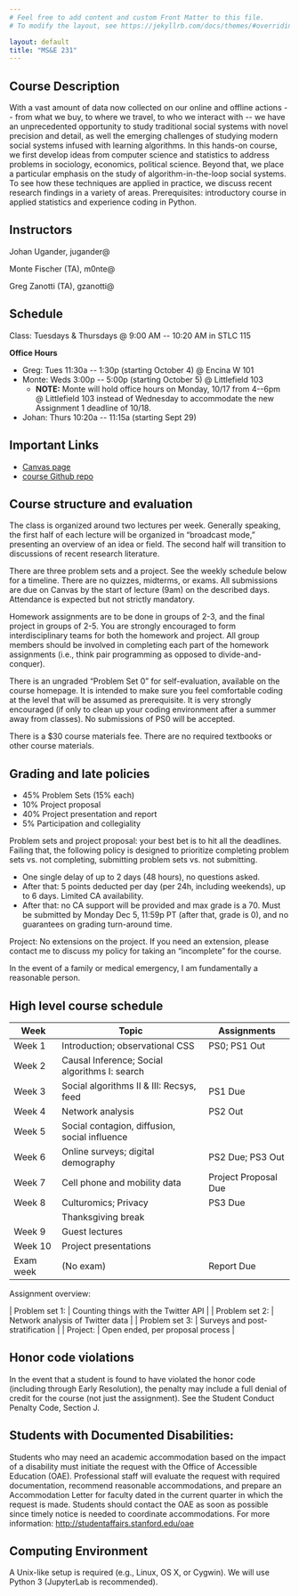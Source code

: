```yaml
---
# Feel free to add content and custom Front Matter to this file.
# To modify the layout, see https://jekyllrb.com/docs/themes/#overriding-theme-defaults

layout: default
title: "MS&E 231"
---
```


## Course Description

With a vast amount of data now collected on our online and offline actions -- from what we buy, to where we travel, to who we interact with -- we have an unprecedented opportunity to study traditional social systems with novel precision and detail, as well the emerging challenges of studying modern social systems infused with learning algorithms. In this hands-on course, we first develop ideas from computer science and statistics to address problems in sociology, economics, political science. Beyond that, we place a particular emphasis on the study of algorithm-in-the-loop social systems. To see how these techniques are applied in practice, we discuss recent research findings in a variety of areas. Prerequisites: introductory course in applied statistics and experience coding in Python.

## Instructors
Johan Ugander, jugander@ 

Monte Fischer (TA), m0nte@ 

Greg Zanotti (TA), gzanotti@ 

## Schedule
Class: Tuesdays & Thursdays @ 9:00 AM -- 10:20 AM in STLC 115

**Office Hours**

* Greg: Tues 11:30a -- 1:30p (starting October 4) @ Encina W 101
* Monte: Weds 3:00p -- 5:00p (starting October 5) @ Littlefield 103
	* **NOTE:** Monte will hold office hours on Monday, 10/17 from 4--6pm @ Littlefield 103 instead of Wednesday to accommodate the new Assignment 1 deadline of 10/18.
* Johan: Thurs 10:20a -- 11:15a (starting Sept 29)

## Important Links
* [Canvas page](https://canvas.stanford.edu/courses/162641)
* [course Github repo](https://www.github.com/mse231/mse231_f22)

## Course structure and evaluation
The class is organized around two lectures per week. Generally speaking, the first half of each lecture will be organized in “broadcast mode,” presenting an overview of an idea or field. The second half will transition to discussions of recent research literature.

There are three problem sets and a project. See the weekly schedule below for a timeline. There are no quizzes, midterms, or exams. All submissions are due on Canvas by the start of lecture (9am) on the described days. Attendance is expected but not strictly mandatory.

Homework assignments are to be done in groups of 2-3, and the final project in groups of 2-5. You are strongly encouraged to form interdisciplinary teams for both the homework and project. All group members should be involved in completing each part of the homework assignments (i.e., think pair programming as opposed to divide-and-conquer).

There is an ungraded “Problem Set 0” for self-evaluation, available on the course homepage. It is intended to make sure you feel comfortable coding at the level that will be assumed as prerequisite. It is very strongly encouraged (if only to clean up your coding environment after a summer away from classes). No submissions of PS0 will be accepted.

There is a $30 course materials fee. There are no required textbooks or other course materials.

## Grading and late policies
* 45% Problem Sets (15% each)
* 10% Project proposal
* 40% Project presentation and report
* 5% Participation and collegiality

Problem sets and project proposal: your best bet is to hit all the deadlines. Failing that, the following policy is designed to prioritize completing problem sets vs. not completing, submitting problem sets vs. not submitting.  
- One single delay of up to 2 days (48 hours), no questions asked. 
- After that: 5 points deducted per day (per 24h, including weekends), up to 6 days. Limited CA availability. 
- After that: no CA support will be provided and max grade is a 70. Must be submitted by Monday Dec 5, 11:59p PT (after that, grade is 0), and no guarantees on grading turn-around time.

Project: No extensions on the project. If you need an extension, please contact me to discuss my policy for taking an “incomplete” for the course.

In the event of a family or medical emergency, I am fundamentally a reasonable person.

## High level course schedule

| Week | Topic | Assignments |
| --- | --- | --- |
| Week 1  | Introduction; observational CSS	| 	PS0; PS1 Out |
| Week 2  | Causal Inference; Social algorithms I: search | |
| Week 3  | Social algorithms II & III: Recsys, feed |  PS1 Due |
| Week 4  | Network analysis						|   PS2 Out |
| Week 5  | Social contagion, diffusion, social influence | |
| Week 6  | Online surveys; digital demography |        PS2 Due; PS3 Out|
| Week 7  | Cell phone and mobility data				| Project Proposal Due |	
| Week 8  | Culturomics; Privacy						| PS3 Due |
| | Thanksgiving break | |
| Week 9  | Guest lectures                              | |
| Week 10 | Project presentations                       | | 
| Exam week | (No exam)							| Report Due | 

Assignment overview:

| Problem set 1: 	| Counting things with the Twitter API | 
| Problem set 2:  	| Network analysis of Twitter data | 
| Problem set 3: 	| Surveys and post-stratification | 
| Project: 	| Open ended, per proposal process |

## Honor code violations
In the event that a student is found to have violated the honor code (including through Early Resolution), the penalty may include a full denial of credit for the course (not just the assignment). See the Student Conduct Penalty Code, Section J.

## Students with Documented Disabilities:
Students who may need an academic accommodation based on the impact of a disability must initiate the request with the Office of Accessible Education (OAE). Professional staff will evaluate the request with required documentation, recommend reasonable accommodations, and prepare an Accommodation Letter for faculty dated in the current quarter in which the request is made. Students should contact the OAE as soon as possible since timely notice is needed to coordinate accommodations. For more information: http://studentaffairs.stanford.edu/oae

## Computing Environment

A Unix-like setup is required (e.g., Linux, OS X, or Cygwin). We will use Python 3 (JupyterLab is recommended). 
